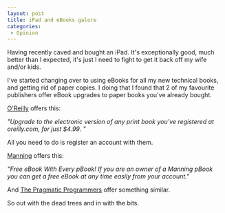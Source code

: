 ```yaml
---
layout: post
title: iPad and eBooks galore
categories:
 - Opinion
---
```

Having recently caved and bought an iPad. It's exceptionally good, much better
than I expected, it's just I need to fight to get it back off my wife and/or
kids.

I've started changing over to using eBooks for all my new technical books, and
getting rid of paper copies. I doing that I found that 2 of my favourite
publishers offer eBook upgrades to paper books you've already bought.

[O'Reilly](http://oreilly.com) offers this:

<address>"Upgrade to the electronic version of any print book you've registered at
 oreilly.com, for just $4.99. "</address>

All you need to do is register an account with them.

[Manning](http://www.manning.com/about/ebooks.html) offers this:

<address>"Free eBook With Every pBook! If you are an owner of a Manning pBook
you can get a free eBook at any time easily from your account."</address>

And [The Pragmatic Programmers](http://pragprog.com/) offer something similar.

So out with the dead trees and in with the bits.
